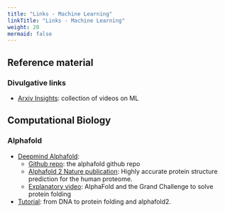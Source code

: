 ```yaml
---
title: "Links - Machine Learning"
linkTitle: "Links - Machine Learning"
weight: 20
mermaid: false
---
```


## Reference material

### Divulgative links

- [Arxiv Insights](https://www.youtube.com/c/ArxivInsights): collection of videos on ML

## Computational Biology

### Alphafold

- [Deepmind Alphafold](https://deepmind.com/blog/article/putting-the-power-of-alphafold-into-the-worlds-hands):
   - [Github repo](https://github.com/deepmind/alphafold): the alphafold github repo
   - [Alphafold 2 Nature publication](https://www.nature.com/articles/s41586-021-03828-1): Highly accurate protein structure prediction for the human proteome.
   - [Explanatory video](https://www.youtube.com/watch?v=nGVFbPKrRWQ): AlphaFold and the Grand Challenge to solve protein folding
- [Tutorial](https://theaisummer.com/deep-learning-biology-alphafold/): from DNA to protein folding and alphafold2.


